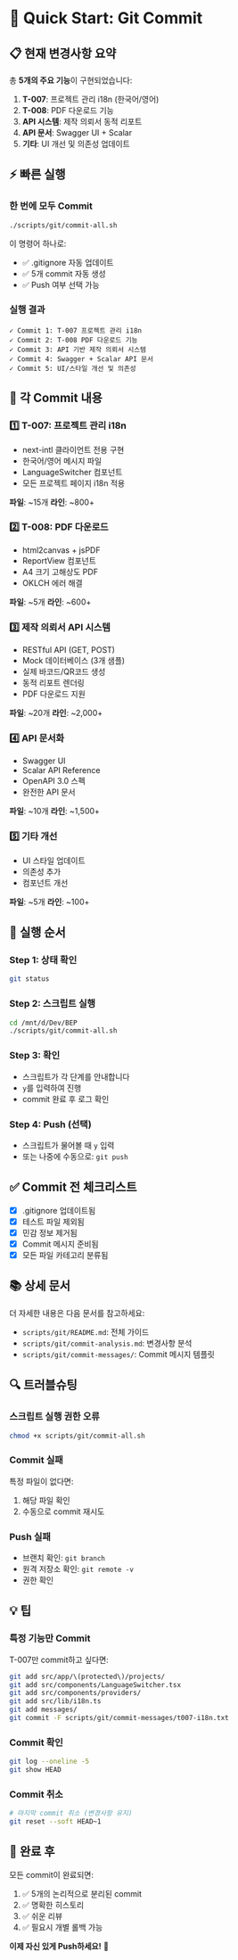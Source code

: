 # 🚀 Quick Start: Git Commit

## 📋 현재 변경사항 요약

총 **5개의 주요 기능**이 구현되었습니다:

1. **T-007**: 프로젝트 관리 i18n (한국어/영어)
2. **T-008**: PDF 다운로드 기능
3. **API 시스템**: 제작 의뢰서 동적 리포트
4. **API 문서**: Swagger UI + Scalar
5. **기타**: UI 개선 및 의존성 업데이트

## ⚡ 빠른 실행

### 한 번에 모두 Commit

```bash
./scripts/git/commit-all.sh
```

이 명령어 하나로:
- ✅ .gitignore 자동 업데이트
- ✅ 5개 commit 자동 생성
- ✅ Push 여부 선택 가능

### 실행 결과

```
✓ Commit 1: T-007 프로젝트 관리 i18n
✓ Commit 2: T-008 PDF 다운로드 기능
✓ Commit 3: API 기반 제작 의뢰서 시스템
✓ Commit 4: Swagger + Scalar API 문서
✓ Commit 5: UI/스타일 개선 및 의존성
```

## 📝 각 Commit 내용

### 1️⃣ T-007: 프로젝트 관리 i18n
- next-intl 클라이언트 전용 구현
- 한국어/영어 메시지 파일
- LanguageSwitcher 컴포넌트
- 모든 프로젝트 페이지 i18n 적용

**파일**: ~15개
**라인**: ~800+

### 2️⃣ T-008: PDF 다운로드
- html2canvas + jsPDF
- ReportView 컴포넌트
- A4 크기 고해상도 PDF
- OKLCH 에러 해결

**파일**: ~5개
**라인**: ~600+

### 3️⃣ 제작 의뢰서 API 시스템
- RESTful API (GET, POST)
- Mock 데이터베이스 (3개 샘플)
- 실제 바코드/QR코드 생성
- 동적 리포트 렌더링
- PDF 다운로드 지원

**파일**: ~20개
**라인**: ~2,000+

### 4️⃣ API 문서화
- Swagger UI
- Scalar API Reference
- OpenAPI 3.0 스펙
- 완전한 API 문서

**파일**: ~10개
**라인**: ~1,500+

### 5️⃣ 기타 개선
- UI 스타일 업데이트
- 의존성 추가
- 컴포넌트 개선

**파일**: ~5개
**라인**: ~100+

## 🎯 실행 순서

### Step 1: 상태 확인

```bash
git status
```

### Step 2: 스크립트 실행

```bash
cd /mnt/d/Dev/BEP
./scripts/git/commit-all.sh
```

### Step 3: 확인

- 스크립트가 각 단계를 안내합니다
- `y`를 입력하여 진행
- commit 완료 후 로그 확인

### Step 4: Push (선택)

- 스크립트가 물어볼 때 `y` 입력
- 또는 나중에 수동으로: `git push`

## ✅ Commit 전 체크리스트

- [x] .gitignore 업데이트됨
- [x] 테스트 파일 제외됨
- [x] 민감 정보 제거됨
- [x] Commit 메시지 준비됨
- [x] 모든 파일 카테고리 분류됨

## 📚 상세 문서

더 자세한 내용은 다음 문서를 참고하세요:

- `scripts/git/README.md`: 전체 가이드
- `scripts/git/commit-analysis.md`: 변경사항 분석
- `scripts/git/commit-messages/`: Commit 메시지 템플릿

## 🔍 트러블슈팅

### 스크립트 실행 권한 오류

```bash
chmod +x scripts/git/commit-all.sh
```

### Commit 실패

특정 파일이 없다면:
1. 해당 파일 확인
2. 수동으로 commit 재시도

### Push 실패

- 브랜치 확인: `git branch`
- 원격 저장소 확인: `git remote -v`
- 권한 확인

## 💡 팁

### 특정 기능만 Commit

T-007만 commit하고 싶다면:

```bash
git add src/app/\(protected\)/projects/
git add src/components/LanguageSwitcher.tsx
git add src/components/providers/
git add src/lib/i18n.ts
git add messages/
git commit -F scripts/git/commit-messages/t007-i18n.txt
```

### Commit 확인

```bash
git log --oneline -5
git show HEAD
```

### Commit 취소

```bash
# 마지막 commit 취소 (변경사항 유지)
git reset --soft HEAD~1
```

## 🎉 완료 후

모든 commit이 완료되면:

1. ✅ 5개의 논리적으로 분리된 commit
2. ✅ 명확한 히스토리
3. ✅ 쉬운 리뷰
4. ✅ 필요시 개별 롤백 가능

**이제 자신 있게 Push하세요!** 🚀
